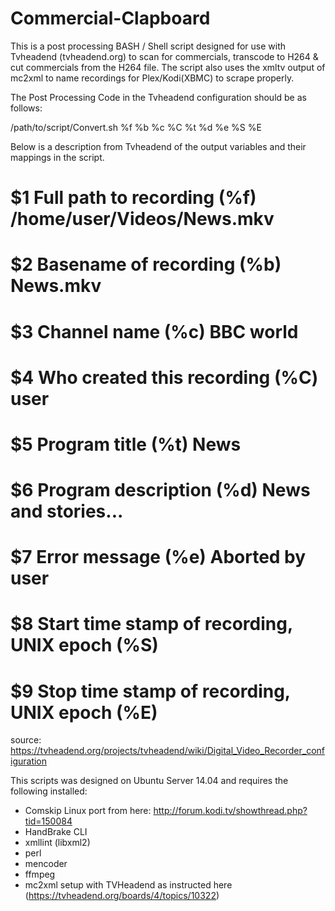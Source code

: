# Commercial-Clapboard

This is a post processing BASH / Shell script designed for use with Tvheadend (tvheadend.org) to scan for commercials, transcode to H264 & cut commercials from the H264 file. The script also uses the xmltv output of mc2xml to name recordings for Plex/Kodi(XBMC) to scrape properly.

The Post Processing Code in the Tvheadend configuration should be as follows:

/path/to/script/Convert.sh %f %b %c %C %t %d %e %S %E

Below is a description from Tvheadend of the output variables and their mappings in the script.

# $1 Full path to recording (%f) /home/user/Videos/News.mkv
# $2 Basename of recording (%b) News.mkv
# $3 Channel name (%c) BBC world
# $4 Who created this recording (%C) user
# $5 Program title (%t) News
# $6 Program description (%d) News and stories...
# $7 Error message (%e) Aborted by user
# $8 Start time stamp of recording, UNIX epoch (%S)
# $9 Stop time stamp of recording, UNIX epoch (%E)

source: https://tvheadend.org/projects/tvheadend/wiki/Digital_Video_Recorder_configuration

This scripts was designed on Ubuntu Server 14.04 and requires the following installed:

* Comskip Linux port from here: http://forum.kodi.tv/showthread.php?tid=150084
* HandBrake CLI
* xmllint (libxml2)
* perl
* mencoder
* ffmpeg
* mc2xml setup with TVHeadend as instructed here (https://tvheadend.org/boards/4/topics/10322) 
